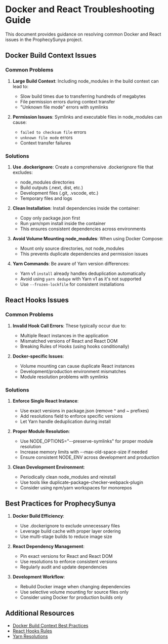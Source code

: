 # Docker and React Troubleshooting Guide

This document provides guidance on resolving common Docker and React issues in the ProphecySunya project.

## Docker Build Context Issues

### Common Problems

1. **Large Build Context**: Including node_modules in the build context can lead to:
   - Slow build times due to transferring hundreds of megabytes
   - File permission errors during context transfer
   - "Unknown file mode" errors with symlinks

2. **Permission Issues**: Symlinks and executable files in node_modules can cause:
   - `failed to checksum file` errors
   - `unknown file mode` errors
   - Context transfer failures

### Solutions

1. **Use .dockerignore**: Create a comprehensive .dockerignore file that excludes:
   - node_modules directories
   - Build outputs (.next, dist, etc.)
   - Development files (.git, .vscode, etc.)
   - Temporary files and logs

2. **Clean Installation**: Install dependencies inside the container:
   - Copy only package.json first
   - Run yarn/npm install inside the container
   - This ensures consistent dependencies across environments

3. **Avoid Volume Mounting node_modules**: When using Docker Compose:
   - Mount only source directories, not node_modules
   - This prevents duplicate dependencies and permission issues

4. **Yarn Commands**: Be aware of Yarn version differences:
   - Yarn v1 `install` already handles deduplication automatically
   - Avoid using `yarn dedupe` with Yarn v1 as it's not supported
   - Use `--frozen-lockfile` for consistent installations

## React Hooks Issues

### Common Problems

1. **Invalid Hook Call Errors**: These typically occur due to:
   - Multiple React instances in the application
   - Mismatched versions of React and React DOM
   - Breaking Rules of Hooks (using hooks conditionally)

2. **Docker-specific Issues**:
   - Volume mounting can cause duplicate React instances
   - Development/production environment mismatches
   - Module resolution problems with symlinks

### Solutions

1. **Enforce Single React Instance**:
   - Use exact versions in package.json (remove ^ and ~ prefixes)
   - Add resolutions field to enforce specific versions
   - Let Yarn handle deduplication during install

2. **Proper Module Resolution**:
   - Use NODE_OPTIONS="--preserve-symlinks" for proper module resolution
   - Increase memory limits with --max-old-space-size if needed
   - Ensure consistent NODE_ENV across development and production

3. **Clean Development Environment**:
   - Periodically clean node_modules and reinstall
   - Use tools like duplicate-package-checker-webpack-plugin
   - Consider using npm/yarn workspaces for monorepos

## Best Practices for ProphecySunya

1. **Docker Build Efficiency**:
   - Use .dockerignore to exclude unnecessary files
   - Leverage build cache with proper layer ordering
   - Use multi-stage builds to reduce image size

2. **React Dependency Management**:
   - Pin exact versions for React and React DOM
   - Use resolutions to enforce consistent versions
   - Regularly audit and update dependencies

3. **Development Workflow**:
   - Rebuild Docker image when changing dependencies
   - Use selective volume mounting for source files only
   - Consider using Docker for production builds only

## Additional Resources

- [Docker Build Context Best Practices](https://docs.docker.com/develop/develop-images/dockerfile_best-practices/)
- [React Hooks Rules](https://reactjs.org/docs/hooks-rules.html)
- [Yarn Resolutions](https://classic.yarnpkg.com/lang/en/docs/selective-version-resolutions/)
